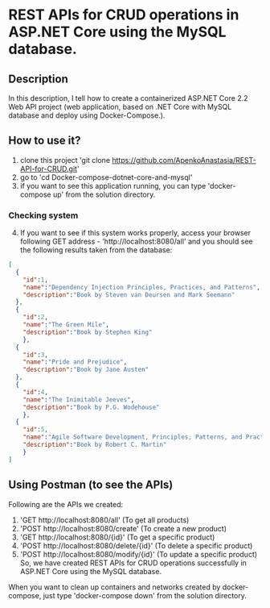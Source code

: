 # REST APIs for CRUD operations in ASP.NET Core using the MySQL database. 
## Description
In this description, I tell how to create a containerized ASP.NET Core 2.2 Web API project (web application, based on .NET Core with MySQL database and deploy using Docker-Compose.). 

## How to use it?
1. clone this project 'git clone https://github.com/ApenkoAnastasia/REST-API-for-CRUD.git' 
2. go to 'cd Docker-compose-dotnet-core-and-mysql'
3. if you want to see this application running, you can type 'docker-compose up' from the solution directory.
### Checking system
4. If you want to see if this system works properly, access your browser following GET address - 'http://localhost:8080/all' and you should see the following results taken from the database:

``` json
[
  {
    "id":1,
    "name":"Dependency Injection Principles, Practices, and Patterns",
    "description":"Book by Steven van Deursen and Mark Seemann"
  },
  {
    "id":2,
    "name":"The Green Mile",
    "description":"Book by Stephen King"
    },
  {
    "id":3,
    "name":"Pride and Prejudice",
    "description":"Book by Jane Austen"
  },
  {
    "id":4,
    "name":"The Inimitable Jeeves",
    "description":"Book by P.G. Wodehouse"
    },
  {
    "id":5,
    "name":"Agile Software Development, Principles, Patterns, and Practices",
    "description":"Book by Robert C. Martin"
    }
]
```
## Using Postman (to see the APIs)
Following are the APIs we created:

1. 'GET http://localhost:8080/all' (To get all products)
2. 'POST http://localhost:8080/create' (To create a new product)
3. 'GET http://localhost:8080/{id}' (To get a specific product)
4. 'POST http://localhost:8080/delete/{id}' (To delete a specific product)
5. 'POST http://localhost:8080/modify/{id}' (To update a specific product)
So, we have created REST APIs for CRUD operations successfully in ASP.NET Core using the MySQL database. 

When you want to clean up containers and networks created by docker-compose, just type 'docker-compose down' from the solution directory.
